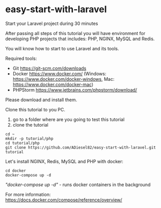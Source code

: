 # easy-start-with-laravel
Start your Laravel project during 30 minutes

After passing all steps of this tutorial you will have environment for developing PHP projects that includes: PHP, NGINX, MySQL and Redis. 

You will know how to start to use Laravel and its tools.

Required tools:
* Git https://git-scm.com/downloads
* Docker https://www.docker.com/ (Windows: https://www.docker.com/docker-windows, Mac: https://www.docker.com/docker-mac)
* PHPStorm https://www.jetbrains.com/phpstorm/download/

Please download and install them.

Clone this tutorial to you PC.
1) go to a folder where are you going to test this tutorial
2) clone the tutorial

```
cd ~
mkdir -p tutorial/php
cd tutorial/php
git clone https://github.com/ADiesel82/easy-start-with-laravel.git tutorial 
```

Let's install NGINX, Redis, MySQL and PHP with docker:
```
cd docker
docker-compose up -d
```

*"docker-compose up -d"* - runs docker containers in the background

For more information: https://docs.docker.com/compose/reference/overview/

  